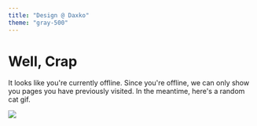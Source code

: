 ```yaml
---
title: "Design @ Daxko"
theme: "gray-500"
---
```


# Well, Crap

It looks like you're currently offline. Since you're offline, we can only show you pages you have previously visited. In the meantime, here's a random cat gif.

<img src="/images/offline.gif" />